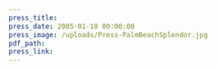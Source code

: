 ```yaml
---
press_title:
press_date: 2005-01-10 00:00:00
press_image: /uploads/Press-PalmBeachSplendor.jpg
pdf_path:
press_link:
---
```


